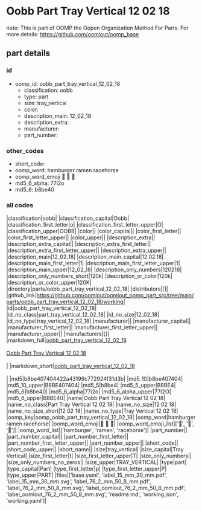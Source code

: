 # Oobb Part Tray Vertical 12 02 18  

note: This is part of OOMP the Oopen Organization Method For Parts. For more details: https://github.com/oomlout/oomp_base

##  part details





### id
* oomp_id: oobb_part_tray_vertical_12_02_18
  * classification: oobb
  * type: part
  * size: tray_vertical
  * color: 
  * description_main: 12_02_18
  * description_extra: 
  * manufacturer: 
  * part_number: 

### other_codes
* short_code: 
* oomp_word: hamburger ramen racehorse
* oomp_word_emoji :hamburger: :ramen: :racehorse:
* md5_6_alpha: 77i2o
* md5_6: b8be40

### all codes 
|classification|oobb|
|classification_capital|Oobb|
|classification_first_letter|o|
|classification_first_letter_upper|O|
|classification_upper|OOBB|
|color||
|color_capital||
|color_first_letter||
|color_first_letter_upper||
|color_upper||
|description_extra||
|description_extra_capital||
|description_extra_first_letter||
|description_extra_first_letter_upper||
|description_extra_upper||
|description_main|12_02_18|
|description_main_capital|12 02.18|
|description_main_first_letter|1|
|description_main_first_letter_upper|1|
|description_main_upper|12_02_18|
|description_only_numbers|120218|
|description_only_numbers_short|120k|
|description_or_color|120k|
|description_or_color_upper|120K|
|directory|parts/oobb_part_tray_vertical_12_02_18|
|distributors|[]|
|github_link|https://github.com/oomlout/oomlout_oomp_part_src/tree/main/parts/oobb_part_tray_vertical_12_02_18/working|
|id|oobb_part_tray_vertical_12_02_18|
|id_no_class|part_tray_vertical_12_02_18|
|id_no_size|12_02_18|
|id_no_type|tray_vertical_12_02_18|
|manufacturer||
|manufacturer_capital||
|manufacturer_first_letter||
|manufacturer_first_letter_upper||
|manufacturer_upper||
|manufacturers|[]|
|markdown_full|[oobb_part_tray_vertical_12_02_18](https://github.com/oomlout/oomlout_oomp_part_src/tree/main/parts/oobb_part_tray_vertical_12_02_18/working)<br>[](https://github.com/oomlout/oomlout_oomp_part_src/tree/main/parts/oobb_part_tray_vertical_12_02_18/working)<br>[Oobb Part Tray Vertical 12 02 18](https://github.com/oomlout/oomlout_oomp_part_src/tree/main/parts/oobb_part_tray_vertical_12_02_18/working)<br><br>|
|markdown_short|[oobb_part_tray_vertical_12_02_18](https://github.com/oomlout/oomlout_oomp_part_src/tree/main/parts/oobb_part_tray_vertical_12_02_18/working)<br><br>|
|md5|b8be407404422a43199c772924f31d3b|
|md5_10|b8be407404|
|md5_10_upper|B8BE407404|
|md5_5|b8be4|
|md5_5_upper|B8BE4|
|md5_6|b8be40|
|md5_6_alpha|77i2o|
|md5_6_alpha_upper|77I2O|
|md5_6_upper|B8BE40|
|name|Oobb Part Tray Vertical 12 02 18|
|name_no_class|Part Tray Vertical 12 02 18|
|name_no_size|12 02 18|
|name_no_size_short|12 02 18|
|name_no_type|Tray Vertical 12 02 18|
|oomp_key|oomp_oobb_part_tray_vertical_12_02_18|
|oomp_word|hamburger ramen racehorse|
|oomp_word_emoji|:hamburger: :ramen: :racehorse:|
|oomp_word_emoji_list|[':hamburger:', ':ramen:', ':racehorse:']|
|oomp_word_list|['hamburger', 'ramen', 'racehorse']|
|part_number||
|part_number_capital||
|part_number_first_letter||
|part_number_first_letter_upper||
|part_number_upper||
|short_code||
|short_code_upper||
|short_name||
|size|tray_vertical|
|size_capital|Tray Vertical|
|size_first_letter|t|
|size_first_letter_upper|T|
|size_only_numbers||
|size_only_numbers_no_zeros||
|size_upper|TRAY_VERTICAL|
|type|part|
|type_capital|Part|
|type_first_letter|p|
|type_first_letter_upper|P|
|type_upper|PART|
|files|['base.yaml', 'label_15_mm_30_mm.pdf', 'label_15_mm_30_mm.svg', 'label_76_2_mm_50_8_mm.pdf', 'label_76_2_mm_50_8_mm.svg', 'label_oomlout_76_2_mm_50_8_mm.pdf', 'label_oomlout_76_2_mm_50_8_mm.svg', 'readme.md', 'working.json', 'working.yaml']|
